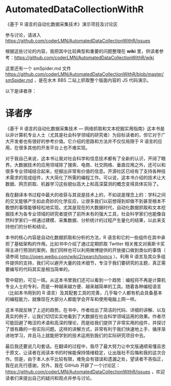 # AutomatedDataCollectionWithR

《基于 R 语言的自动化数据采集技术》演示项目及讨论区

参与讨论，请进入 https://github.com/coderLMN/AutomatedDataCollectionWithR/issues 

根据这些讨论的内容，我把其中比较典型和重要的问题整理在 **wiki** 里，供读者参考：https://github.com/coderLMN/AutomatedDataCollectionWithR/wiki

这里还有一个 smSpider.md 文件 https://github.com/coderLMN/AutomatedDataCollectionWithR/blob/master/smSpider.md ，是在水木 BBS 二站上抓取整个版面内容的 JS 代码演示。

以下是译者序：


译者序
===

《基于 R 语言的自动化数据采集技术 — 网络抓取和文本挖掘实用指南》这本书是以非计算机专业人士（尤其是社会科学领域的研究者）为目标读者的，但它对于广大开发者也有很好的参考价值。它介绍的思路和方法并不仅仅局限于 R 语言的应用，在很多其他的开发平台上也不难实现。

对于我自己来说，这本书让我对社会科学和信息技术都有了全新的认识，开阔了眼界。大数据技术的应用领域除了搜索、电商、社交网络、垂直应用之外，还可以和很多专业领域结合起来，挖掘出非常有价值的信息。开源社区已经有了支持各种技术需求的现成组件，大大简化了所需的编程工作。可以说，这本书介绍的技术让大数据、网页抓取、机器学习这些貌似高大上和高深莫测的概念变得具体实际了。

我在翻译本书过程中最大的收获与其说是技术上的，不如说是理念上的：学科之间的交叉能够产生如此奇妙的化学反应，让很多我们以前想得到却做不到甚至根本不敢想的事情能够轻松地实现。尤其是现在的大数据时代，自动化数据抓取和文本挖掘技术为各专业领域的研究者提供了前所未有的强大工具，社会科学家们也能像自然科学家们一样通过建模、采集数据、分析统计的过程产生量化的结果，以此来支持他们的分析和结论。

本书的核心内容是自动化数据抓取和分析的方法，R 语言和它的一些组件在其中承担了基础架构的作用。比如书中介绍了通过定期抓取 Twitter 相关推文对奥斯卡奖得主进行预测的案例，我们同样也可以利用微博提供的开放接口做到类似的事情（ 请参阅 http://open.weibo.com/wiki/2/search/topics ）。利用 R 语言及其众多组件提供的支持，我们可以避开大量的技术细节，专注于我们要研究的主题，真正需要编写的代码其实是相当简单的。

管中窥豹，可见一斑。从这本书里我们还可以看到一个趋势：编程将不再是计算机专业人士的专利，而是一种越来越方便、越来越简单的工具。随着各种编程语言（比如本书用到的 R 语言）及其配套工具的完善，几乎每个人都有机会具备基本的编程能力，就像现在大部分人都能学会开车和使用电脑上网一样。

这本书就反映了上述的趋势。在书中，作者给出了简洁的代码、详细的讲解、以及真实的例子，让我们切切实实地看到了大数据在社会科学领域运用的效果。作者尽可能回避了晦涩的术语和高深的理论，而是给我们提供了非常实用的组件，并探讨了很有趣的一些实际问题。这样的讲解方式，非常有利于我们快速地上手、循序渐进地学习，并且马上就能把学到的技术运用到我们的实际研究项目中去。

最后我还要说几句套话。在翻译的过程中，我尽了最大努力让中文版通顺易懂且忠于原文，让读者在阅读本书的时候能保持情绪稳定，让出版社不后悔和我的这次合作。但是，由于本人水平比较有限，难免会有错误和遗漏之处，望读者不吝指正，我在此先行感谢。另外，我在 GitHub 开辟了一个讨论区：https://github.com/coderLMN/AutomatedDataCollectionWithR/issues ，欢迎读者们来提出自己的疑问和观点并参与讨论。
